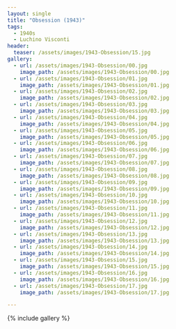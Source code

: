```yaml
---
layout: single
title: "Obsession (1943)"
tags:
  - 1940s 
  - Luchino Visconti
header:
  teaser: /assets/images/1943-Obsession/15.jpg
gallery:
  - url: /assets/images/1943-Obsession/00.jpg
    image_path: /assets/images/1943-Obsession/00.jpg  
  - url: /assets/images/1943-Obsession/01.jpg
    image_path: /assets/images/1943-Obsession/01.jpg
  - url: /assets/images/1943-Obsession/02.jpg
    image_path: /assets/images/1943-Obsession/02.jpg
  - url: /assets/images/1943-Obsession/03.jpg
    image_path: /assets/images/1943-Obsession/03.jpg
  - url: /assets/images/1943-Obsession/04.jpg
    image_path: /assets/images/1943-Obsession/04.jpg
  - url: /assets/images/1943-Obsession/05.jpg
    image_path: /assets/images/1943-Obsession/05.jpg
  - url: /assets/images/1943-Obsession/06.jpg
    image_path: /assets/images/1943-Obsession/06.jpg
  - url: /assets/images/1943-Obsession/07.jpg
    image_path: /assets/images/1943-Obsession/07.jpg
  - url: /assets/images/1943-Obsession/08.jpg
    image_path: /assets/images/1943-Obsession/08.jpg
  - url: /assets/images/1943-Obsession/09.jpg
    image_path: /assets/images/1943-Obsession/09.jpg
  - url: /assets/images/1943-Obsession/10.jpg
    image_path: /assets/images/1943-Obsession/10.jpg
  - url: /assets/images/1943-Obsession/11.jpg
    image_path: /assets/images/1943-Obsession/11.jpg
  - url: /assets/images/1943-Obsession/12.jpg
    image_path: /assets/images/1943-Obsession/12.jpg
  - url: /assets/images/1943-Obsession/13.jpg
    image_path: /assets/images/1943-Obsession/13.jpg
  - url: /assets/images/1943-Obsession/14.jpg
    image_path: /assets/images/1943-Obsession/14.jpg
  - url: /assets/images/1943-Obsession/15.jpg
    image_path: /assets/images/1943-Obsession/15.jpg
  - url: /assets/images/1943-Obsession/16.jpg
    image_path: /assets/images/1943-Obsession/16.jpg
  - url: /assets/images/1943-Obsession/17.jpg
    image_path: /assets/images/1943-Obsession/17.jpg

---
```

{% include gallery %}

